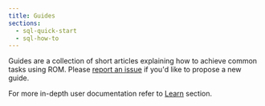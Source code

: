 ```yaml
---
title: Guides
sections:
  - sql-quick-start
  - sql-how-to
---
```


Guides are a collection of short articles explaining how to achieve common tasks
using ROM. Please [report an issue](https://github.com/taqtiqa/ramets.org/issues/new?title=Add%20a%20guide%20about...&labels[]=guides) if you'd like to propose a new guide.

For more in-depth user documentation refer to [Learn](/%{version}/learn) section.
